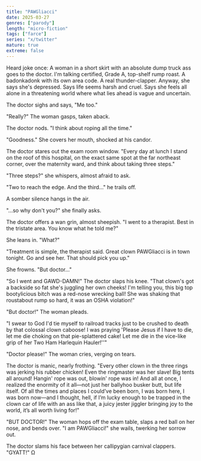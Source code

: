 ```yaml
---
title: "PAWGliacci"
date: 2025-03-27
genres: ["parody"]
length: "micro-fiction"
tags: ["farce"]
series: "x/twitter"
mature: true
extreme: false
---
```

Heard joke once: A woman in a short skirt with an absolute dump truck ass goes to the doctor. I'm talking certified, Grade A, top-shelf rump roast. A badonkadonk with its own area code. A real thunder-clapper. Anyway, she says she's depressed. Says life seems harsh and cruel. Says she feels all alone in a threatening world where what lies ahead is vague and uncertain. 

The doctor sighs and says, "Me too."

"Really?" The woman gasps, taken aback. 

The doctor nods. "I think about roping all the time."

"Goodness." She covers her mouth, shocked at his candor.

The doctor stares out the exam room window. "Every day at lunch I stand on the roof of this hospital, on the exact same spot at the far northeast corner, over the maternity ward, and think about taking three steps."

"Three steps?" she whispers, almost afraid to ask.

"Two to reach the edge. And the third..." he trails off. 

A somber silence hangs in the air.

"...so why don't you?" she finally asks.

The doctor offers a wan grin, almost sheepish. "I went to a therapist. Best in the tristate area. You know what he told me?"

She leans in. "What?"

"Treatment is simple, the therapist said. Great clown PAWGliacci is in town tonight. Go and see her. That should pick you up."

She frowns. "But doctor..."

"So I went and GAWD-DAMN!" The doctor slaps his knee. "That clown's got a backside so fat she's juggling her own cheeks! I'm telling you, this big top bootylicious bitch was a red-nose wrecking ball! She was shaking that roustabout rump so hard, it was an OSHA violation!"

"But doctor!" The woman pleads.

"I swear to God I'd tie myself to railroad tracks just to be crushed to death by that colossal clown caboose! I was praying 'Please Jesus if I have to die, let me die choking on that pie-splattered cake! Let me die in the vice-like grip of her Two Ham Harlequin Hauler!''"

"Doctor please!" The woman cries, verging on tears.

The doctor is manic, nearly frothing. "Every other clown in the three rings was jerking his rubber chicken! Even the ringmaster was her slave! Big tents all around! Hangin' rope was out, blowin' rope was in! And all at once, I realized the enormity of it all—not just her ballyhoo busker butt, but life itself. Of all the times and places I could’ve been born, I was born here, I was born now—and I thought, hell, if I’m lucky enough to be trapped in the clown car of life with an ass like that, a juicy jester jiggler bringing joy to the world, it’s all worth living for!"

"BUT DOCTOR!" The woman hops off the exam table, slaps a red ball on her nose, and bends over. "I am PAWGliacci!" she wails, twerking her sorrow out.

The doctor slams his face between her callipygian carnival clappers. "GYATT!" Ω
